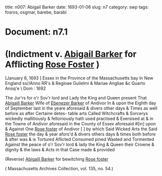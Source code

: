 title: n007: Abigail Barker
date: 1693-01-06
slug: n7
category: swp
tags: fosros, osgmar, barebe, barabi




<div markdown class="doc" id="n7.1">

# Document: n7.1


# (Indictment v. [Abigail Barker](/tag/barabi.html) for Afflicting [Rose Foster](/tag/fosros.html) )

[January 6, 1693  ] Essex in the Province  of the Massachusetts bay  In New England ss//Anno RR's & Reginae Gulielmi & Mariae Angliae &c Quarto Anoq'e  \ Dom : 1692

The Jur'rs for o'r Sov'r lord and Lady the King and Queen present  That [Abigaill Barker](/tag/barabi.html) Wife of [Ebenezer Barker](/tag/barebe.html) of Andivor In  & upon the Eighth day of September last in the yeare aforesaid  & divers other days & Times as well before as after Certaine detes-  table arts Called Witchcrafts & Sorcerys wickedly mallitiously  & felloniously hath used practised & Exersised at & in the Towne of  Andivor aforesaid in the County of Essex aforesaid #[in] upon & Against  One [Rose foster](/tag/fosros.html) of Andivor [ ] by which Said Wicked Arts the Said  [Rose foster](/tag/fosros.html) the day & year afors'd & divers others days & times  both before & after was & is Tortured Aflicted Consumed pined  Wasted and Tormented Against the peace of o'r Sov'r lord & lady  the King & Queen their Crowne & dignity & the laws & Acts in  that Case made & provided

(Reverse) [Abigaill Barker](/tag/barabi.html) for bewitching [Rose foster](/tag/fosros.html)

( Massachusetts Archives Collection, vol. 135, no. 54.)


</div>

